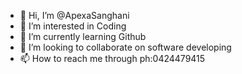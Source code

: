 - 👋 Hi, I’m @ApexaSanghani
- 👀 I’m interested in Coding
- 🌱 I’m currently learning Github
- 💞️ I’m looking to collaborate on software developing
- 📫 How to reach me through ph:0424479415 

<!---
ApexaSanghani/ApexaSanghani is a ✨ special ✨ repository because its `README.md` (this file) appears on your GitHub profile.
You can click the Preview link to take a look at your changes.
--->
